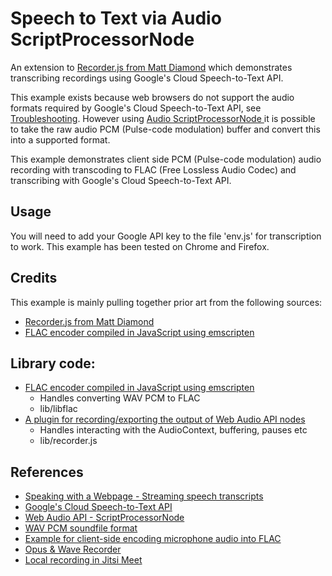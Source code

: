 # Speech to Text via Audio ScriptProcessorNode

An extension to [Recorder.js from Matt Diamond](https://github.com/mattdiamond/Recorderjs) which demonstrates transcribing recordings using Google's Cloud Speech-to-Text API.

This example exists because web browsers do not support the audio formats required by Google's Cloud Speech-to-Text API, see [Troubleshooting](https://cloud.google.com/speech-to-text/docs/support). However using [Audio ScriptProcessorNode
](https://developer.mozilla.org/en-US/docs/Web/API/ScriptProcessorNode) it is possible to take the raw audio PCM (Pulse-code modulation) buffer and convert this into a supported format.

This example demonstrates client side PCM (Pulse-code modulation) audio recording with transcoding to FLAC (Free Lossless Audio Codec) and transcribing with Google's Cloud Speech-to-Text API.

## Usage

You will need to add your Google API key to the file 'env.js' for transcription to work.
This example has been tested on Chrome and Firefox.

## Credits

This example is mainly pulling together prior art from the following sources:

- [Recorder.js from Matt Diamond](https://github.com/mattdiamond/Recorderjs)
- [FLAC encoder compiled in JavaScript using emscripten](https://github.com/mmig/libflac.js)

## Library code:

- [FLAC encoder compiled in JavaScript using emscripten](https://github.com/mmig/libflac.js)
  - Handles converting WAV PCM to FLAC
  - lib/libflac
- [A plugin for recording/exporting the output of Web Audio API nodes](https://github.com/mattdiamond/Recorderjs)
  - Handles interacting with the AudioContext, buffering, pauses etc
  - lib/recorder.js

## References

- [Speaking with a Webpage - Streaming speech transcripts](https://codelabs.developers.google.com/codelabs/speaking-with-a-webpage)
- [Google's Cloud Speech-to-Text API](https://cloud.google.com/speech-to-text/docs/)
- [Web Audio API - ScriptProcessorNode](https://developer.mozilla.org/en-US/docs/Web/API/ScriptProcessorNode)
- [WAV PCM soundfile format](http://soundfile.sapp.org/doc/WaveFormat/)
- [Example for client-side encoding microphone audio into FLAC](https://github.com/mmig/speech-to-flac)
- [Opus & Wave Recorder](https://github.com/chris-rudmin/opus-recorder)
- [Local recording in Jitsi Meet](http://blog.radiumz.org/en/article/local-recording-jitsi-meet)
